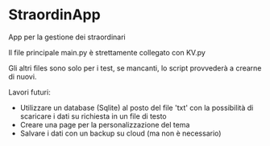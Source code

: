 # StraordinApp
App per la gestione dei straordinari

Il file principale  main.py è strettamente collegato con KV.py

Gli altri files sono solo per i test, se mancanti, lo script provvederà a crearne di nuovi.

Lavori futuri:
- Utilizzare un database (Sqlite) al posto del file 'txt' con la possibilità di scaricare i dati su richiesta in un file di testo
- Creare una page per la personalizzazione del tema
- Salvare i dati con un backup su cloud (ma non è necessario)
